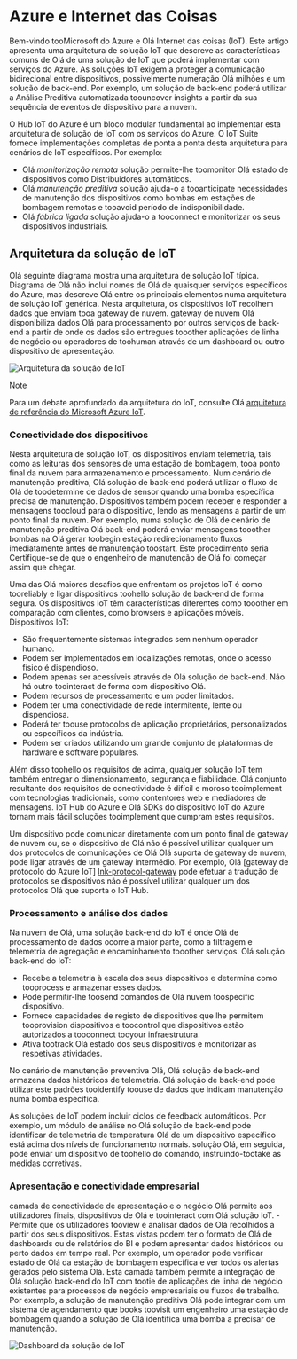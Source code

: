 
# <a name="azure-and-internet-of-things"></a>Azure e Internet das Coisas

Bem-vindo tooMicrosoft do Azure e Olá Internet das coisas (IoT). Este artigo apresenta uma arquitetura de solução IoT que descreve as características comuns de Olá de uma solução de IoT que poderá implementar com serviços do Azure. As soluções IoT exigem a proteger a comunicação bidirecional entre dispositivos, possivelmente numeração Olá milhões e um solução de back-end. Por exemplo, um solução de back-end poderá utilizar a Análise Preditiva automatizada toouncover insights a partir da sua sequência de eventos de dispositivo para a nuvem.

O Hub IoT do Azure é um bloco modular fundamental ao implementar esta arquitetura de solução de IoT com os serviços do Azure. O IoT Suite fornece implementações completas de ponta a ponta desta arquitetura para cenários de IoT específicos. Por exemplo:

* Olá *monitorização remota* solução permite-lhe toomonitor Olá estado de dispositivos como Distribuidores automáticos.
* Olá *manutenção preditiva* solução ajuda-o a tooanticipate necessidades de manutenção dos dispositivos como bombas em estações de bombagem remotas e tooavoid período de indisponibilidade.
* Olá *fábrica ligada* solução ajuda-o a tooconnect e monitorizar os seus dispositivos industriais.

## <a name="iot-solution-architecture"></a>Arquitetura da solução de IoT

Olá seguinte diagrama mostra uma arquitetura de solução IoT típica. Diagrama de Olá não inclui nomes de Olá de quaisquer serviços específicos do Azure, mas descreve Olá entre os principais elementos numa arquitetura de solução IoT genérica. Nesta arquitetura, os dispositivos IoT recolhem dados que enviam tooa gateway de nuvem. gateway de nuvem Olá disponibiliza dados Olá para processamento por outros serviços de back-end a partir de onde os dados são entregues tooother aplicações de linha de negócio ou operadores de toohuman através de um dashboard ou outro dispositivo de apresentação.

![Arquitetura da solução de IoT][img-solution-architecture]

> [!NOTE]
> Para um debate aprofundado da arquitetura do IoT, consulte Olá [arquitetura de referência do Microsoft Azure IoT][lnk-refarch].

### <a name="device-connectivity"></a>Conectividade dos dispositivos

Nesta arquitetura de solução IoT, os dispositivos enviam telemetria, tais como as leituras dos sensores de uma estação de bombagem, tooa ponto final da nuvem para armazenamento e processamento. Num cenário de manutenção preditiva, Olá solução de back-end poderá utilizar o fluxo de Olá de toodetermine de dados de sensor quando uma bomba específica precisa de manutenção. Dispositivos também podem receber e responder a mensagens toocloud para o dispositivo, lendo as mensagens a partir de um ponto final da nuvem. Por exemplo, numa solução de Olá de cenário de manutenção preditiva Olá back-end poderá enviar mensagens tooother bombas na Olá gerar toobegin estação redirecionamento fluxos imediatamente antes de manutenção toostart. Este procedimento seria Certifique-se de que o engenheiro de manutenção de Olá foi começar assim que chegar.

Uma das Olá maiores desafios que enfrentam os projetos IoT é como tooreliably e ligar dispositivos toohello solução de back-end de forma segura. Os dispositivos IoT têm características diferentes como tooother em comparação com clientes, como browsers e aplicações móveis. Dispositivos IoT:

* São frequentemente sistemas integrados sem nenhum operador humano.
* Podem ser implementados em localizações remotas, onde o acesso físico é dispendioso.
* Podem apenas ser acessíveis através de Olá solução de back-end. Não há outro toointeract de forma com dispositivo Olá.
* Podem recursos de processamento e um poder limitados.
* Podem ter uma conectividade de rede intermitente, lente ou dispendiosa.
* Poderá ter toouse protocolos de aplicação proprietários, personalizados ou específicos da indústria.
* Podem ser criados utilizando um grande conjunto de plataformas de hardware e software populares.

Além disso toohello os requisitos de acima, qualquer solução IoT tem também entregar o dimensionamento, segurança e fiabilidade. Olá conjunto resultante dos requisitos de conectividade é difícil e moroso tooimplement com tecnologias tradicionais, como contentores web e mediadores de mensagens. IoT Hub do Azure e Olá SDKs do dispositivo IoT do Azure tornam mais fácil soluções tooimplement que cumpram estes requisitos.

Um dispositivo pode comunicar diretamente com um ponto final de gateway de nuvem ou, se o dispositivo de Olá não é possível utilizar qualquer um dos protocolos de comunicações de Olá Olá suporta de gateway de nuvem, pode ligar através de um gateway intermédio. Por exemplo, Olá [gateway de protocolo do Azure IoT] [ lnk-protocol-gateway] pode efetuar a tradução de protocolos se dispositivos não é possível utilizar qualquer um dos protocolos Olá que suporta o IoT Hub.

### <a name="data-processing-and-analytics"></a>Processamento e análise dos dados

Na nuvem de Olá, uma solução back-end do IoT é onde Olá de processamento de dados ocorre a maior parte, como a filtragem e telemetria de agregação e encaminhamento tooother serviços. Olá solução back-end do IoT:

* Recebe a telemetria à escala dos seus dispositivos e determina como tooprocess e armazenar esses dados. 
* Pode permitir-lhe toosend comandos de Olá nuvem toospecific dispositivo.
* Fornece capacidades de registo de dispositivos que lhe permitem tooprovision dispositivos e toocontrol que dispositivos estão autorizados a tooconnect tooyour infraestrutura.
* Ativa tootrack Olá estado dos seus dispositivos e monitorizar as respetivas atividades.

No cenário de manutenção preventiva Olá, Olá solução de back-end armazena dados históricos de telemetria. Olá solução de back-end pode utilizar este padrões tooidentify toouse de dados que indicam manutenção numa bomba específica.

As soluções de IoT podem incluir ciclos de feedback automáticos. Por exemplo, um módulo de análise no Olá solução de back-end pode identificar de telemetria de temperatura Olá de um dispositivo específico está acima dos níveis de funcionamento normais. solução Olá, em seguida, pode enviar um dispositivo de toohello do comando, instruindo-tootake as medidas corretivas.

### <a name="presentation-and-business-connectivity"></a>Apresentação e conectividade empresarial

camada de conectividade de apresentação e o negócio Olá permite aos utilizadores finais, dispositivos de Olá e toointeract com Olá solução IoT. -Permite que os utilizadores tooview e analisar dados de Olá recolhidos a partir dos seus dispositivos. Estas vistas podem ter o formato de Olá de dashboards ou de relatórios do BI e podem apresentar dados históricos ou perto dados em tempo real. Por exemplo, um operador pode verificar estado de Olá da estação de bombagem específica e ver todos os alertas gerados pelo sistema Olá. Esta camada também permite a integração de Olá solução back-end do IoT com tootie de aplicações de linha de negócio existentes para processos de negócio empresariais ou fluxos de trabalho. Por exemplo, a solução de manutenção preditiva Olá pode integrar com um sistema de agendamento que books toovisit um engenheiro uma estação de bombagem quando a solução de Olá identifica uma bomba a precisar de manutenção.

![Dashboard da solução de IoT][img-dashboard]

[img-solution-architecture]: ./media/iot-azure-and-iot/iot-reference-architecture.png
[img-dashboard]: ./media/iot-azure-and-iot/iot-suite.png

[lnk-machinelearning]: http://azure.microsoft.com/documentation/services/machine-learning/
[Azure IoT Suite]: http://azure.microsoft.com/solutions/iot
[lnk-protocol-gateway]:  ../articles/iot-hub/iot-hub-protocol-gateway.md
[lnk-refarch]: http://download.microsoft.com/download/A/4/D/A4DAD253-BC21-41D3-B9D9-87D2AE6F0719/Microsoft_Azure_IoT_Reference_Architecture.pdf
